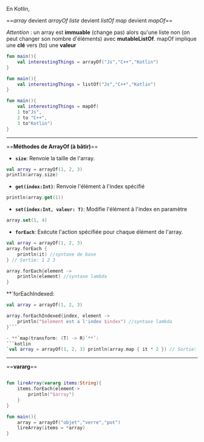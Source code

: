 En Kotlin, 

==*array* devient *arrayOf*
*liste* devient *listOf*
*map* devient *mapOf*==

*Attention* : un array est **immuable** (change pas) alors qu'une liste non (on peut changer son nombre d'éléments) avec **mutableListOf**. mapOf implique une **clé** vers (to) une **valeur**

```kotlin
fun main(){
	val interestingThings = arrayOf("Js","C++","Kotlin")
}
```

```kotlin
fun main(){
	val interestingThings = listOf("Js","C++","Kotlin")
}
```

```kotlin
fun main(){
	val interestingThings = mapOf(
	1 to"Js",
	2 to "C++",
	3 to"Kotlin")
}
```
---
==**Méthodes de ArrayOf (à bâtir)**==

- **`size`**: Renvoie la taille de l'array.
```kotlin
val array = arrayOf(1, 2, 3) 
println(array.size) 
```
- **`get(index:Int)`**: Renvoie l'élément à l'index spécifié
```kotlin
println(array.get(1))
```
- **`set(index:Int, valeur: T)`**: Modifie l'élément à l'index en paramètre
```kotlin
array.set(1, 4)
```
- **`forEach`**: Exécute l'action spécifiée pour chaque élément de l'array.
```kotlin
val array = arrayOf(1, 2, 3) 
array.forEach { 
	println(it) //syntaxe de base
} // Sortie: 1 2 3

array.forEach{element -> 
	println(element) //syntaxe lambda
}
```
 **`forEachIndexed:
```kotlin
val array = arrayOf(1, 2, 3) 

array.forEachIndexed{index, element -> 
	println("$element est a l'index $index") //syntaxe lambda
}```

- **`map(transform: (T) -> R)`**`:
```kotlin
`val array = arrayOf(1, 2, 3) println(array.map { it * 2 }) // Sortie: [2, 4, 6]`
```

---
==**vararg**==

```kotlin

fun lireArray(vararg items:String){
	items.forEach{element->
		println("$array")
	}
}

fun main(){
	array = arrayOf("objet","verre","pot")
	lireArray(items = *array)
}

```